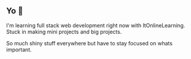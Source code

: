 ## Yo 👋

I'm learning full stack web development right now with ItOnlineLearning.
Stuck in making mini projects and big projects. 


So much shiny stuff everywhere but have to stay focused on whats important.
